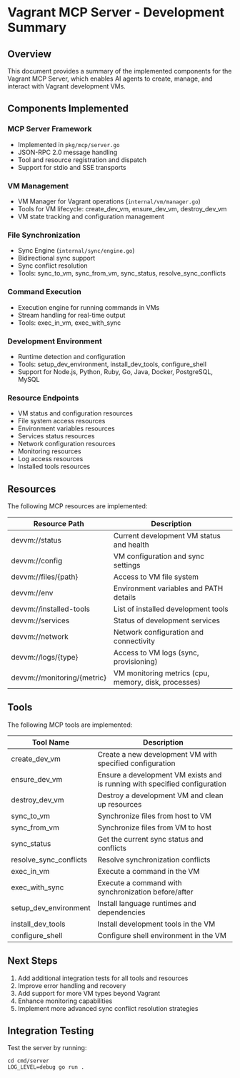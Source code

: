 # Vagrant MCP Server - Development Summary

## Overview
This document provides a summary of the implemented components for the Vagrant MCP Server, which enables AI agents to create, manage, and interact with Vagrant development VMs.

## Components Implemented

### MCP Server Framework
- Implemented in `pkg/mcp/server.go`
- JSON-RPC 2.0 message handling
- Tool and resource registration and dispatch
- Support for stdio and SSE transports

### VM Management
- VM Manager for Vagrant operations (`internal/vm/manager.go`)
- Tools for VM lifecycle: create_dev_vm, ensure_dev_vm, destroy_dev_vm
- VM state tracking and configuration management

### File Synchronization
- Sync Engine (`internal/sync/engine.go`) 
- Bidirectional sync support
- Sync conflict resolution
- Tools: sync_to_vm, sync_from_vm, sync_status, resolve_sync_conflicts

### Command Execution
- Execution engine for running commands in VMs
- Stream handling for real-time output
- Tools: exec_in_vm, exec_with_sync

### Development Environment
- Runtime detection and configuration
- Tools: setup_dev_environment, install_dev_tools, configure_shell
- Support for Node.js, Python, Ruby, Go, Java, Docker, PostgreSQL, MySQL

### Resource Endpoints
- VM status and configuration resources
- File system access resources
- Environment variables resources
- Services status resources
- Network configuration resources
- Monitoring resources
- Log access resources
- Installed tools resources

## Resources
The following MCP resources are implemented:

| Resource Path | Description |
|---------------|-------------|
| devvm://status | Current development VM status and health |
| devvm://config | VM configuration and sync settings |
| devvm://files/{path} | Access to VM file system |
| devvm://env | Environment variables and PATH details |
| devvm://installed-tools | List of installed development tools |
| devvm://services | Status of development services |
| devvm://network | Network configuration and connectivity |
| devvm://logs/{type} | Access to VM logs (sync, provisioning) |
| devvm://monitoring/{metric} | VM monitoring metrics (cpu, memory, disk, processes) |

## Tools
The following MCP tools are implemented:

| Tool Name | Description |
|-----------|-------------|
| create_dev_vm | Create a new development VM with specified configuration |
| ensure_dev_vm | Ensure a development VM exists and is running with specified configuration |
| destroy_dev_vm | Destroy a development VM and clean up resources |
| sync_to_vm | Synchronize files from host to VM |
| sync_from_vm | Synchronize files from VM to host |
| sync_status | Get the current sync status and conflicts |
| resolve_sync_conflicts | Resolve synchronization conflicts |
| exec_in_vm | Execute a command in the VM |
| exec_with_sync | Execute a command with synchronization before/after |
| setup_dev_environment | Install language runtimes and dependencies |
| install_dev_tools | Install development tools in the VM |
| configure_shell | Configure shell environment in the VM |

## Next Steps
1. Add additional integration tests for all tools and resources
2. Improve error handling and recovery
3. Add support for more VM types beyond Vagrant
4. Enhance monitoring capabilities
5. Implement more advanced sync conflict resolution strategies

## Integration Testing
Test the server by running:
```
cd cmd/server
LOG_LEVEL=debug go run .
```
